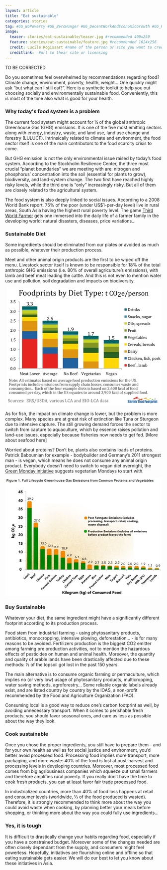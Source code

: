 ```yaml
---
layout: article
title: "Eat sustainable"
categories: stories
tag: #GG_NoPoverty #GG_ZeroHunger #GG_DecentWorkAndEconomicGrowth #GG_ReducedInequalities #GG_ResponsibleConsumptionAndProduction #food #environment #sustainableeconomy #greeneconomy #agriculture #foodsystem #fairtrade 
image:
  teaser: stories/eat-sustainable/teaser.jpg #recommended 400x250
  feature: stories/eat-sustainable/feature.jpg #recommended 1024x256
  credit: Lucile Rogissart #name of the person or site you want to credit
  creditlink:  #url to their site or licensing
---
```


TO BE CORRECTED

Do you sometimes feel overwhelmed by recommendations regarding food? Climate change, environment, poverty, health, weight… One quickly might ask “but what can I still eat?”. Here is a synthetic toolkit to help you out choosing socially and environmentally sustainable food. Conveniently, this is most of the time also what is good for your health.

<h3>Why today's food system is a problem</h3>

The current food system might account for ¼ of the global anthropic Greenhouse Gas (GHG) emissions. It is one of the five most emitting sectors along with energy, industry, waste, and land use, land use change and forestry (LULUCF). Intrinsically related to climate and environment, the food sector itself is one of the main contributors to the food scarcity crisis to come. 

But GHG emission is not the only environmental issue raised by today’s food system. According to the Stockholm Resilience Center, the three most crucial “planet boundaries” we are meeting with are: nitrogen and phosphorus’ concentration into the soil (essential for plants to grow), biodiversity, and land-system change. The two first have reached highly risky levels, while the third one is “only” increasingly risky. But all of them are closely related to the agricultural system.

The food system is also deeply linked to social issues. According to a 2008 World Bank report, 75% of the poor (under US$1-per-day level) live in rural areas, South Asia having the highest rural poverty level. The game [Third World Farmer](http://3rdworldfarmer.com/) gets one immersed into the daily life of a farmer family in the developing world: natural disasters, diseases, price variations...

<h3>Sustainable Diet</h3>

Some ingredients should be eliminated from our plates or avoided as much as possible, whatever their production process. 

Meet and other animal origin products are the first to be wiped off the menu. Livestock sector itself is known to be responsible for 18% of the total anthropic GHG emissions (i.e. 80% of overall agriculture’s emissions), with lamb and beef meat leading the cattle. And this is not even to mention water use and pollution, soil degradation and impacts on biodiversity.

<img src="/images/stories/eat-sustainable/footprint-comparison.jpg">

As for fish, the impact on climate change is lower, but the problem is more complex. Many species are at great risk of extinction like Tuna or Sturgeon due to intensive capture. The still growing demand forces the sector to switch from capture to aquaculture, which by essence raises pollution and land-use issues, especially because fisheries now needs to get fed. [More about seafood here]

Worried about proteins? Don’t be, plants also contains loads of proteins. Patrick Baboumian for example - bodybuilder and Germany’s 2011 strongest man - is vegan, which means he does not consume any animal origin product. Everybody doesn’t need to switch to vegan diet overnight, the [Green Monday initiative](http://greenmonday.org/) suggests vegetarian Mondays to start with.

<img src="/images/stories/eat-sustainable/ghg-food-comparison.jpg">

<h3>Buy Sustainable</h3>

Whatever your diet, the same ingredient might have a significantly different footprint according to its production process. 

Food stem from industrial farming - using phytosanitary products, antibiotics, monocropping, intensive plowing, deforestation... - is for many reasons to be avoided. Fertilizers production is the biggest CO2 emitter among farming pre production activities, not to mention the hazardous effects of pesticides on human and animal health. Moreover, the quantity and quality of arable lands have been drastically affected due to these methods: ½ of the topsoil got lost in the past 150 years. 

The main alternative is to consume organic farming or permaculture, which implies no (or very low) usage of phytosanitary products, multicropping, water saving methods, agroforestry… Some reliable organic labels already exist, and are listed country by country by the IOAS, a non-profit recommended by the Food and Agriculture Organization (FAO). 

Consuming local is a good way to reduce one’s carbon footprint as well, by avoiding unnecessary transport. When it comes to perishable fresh products, you should favor seasonal ones, and care as less as possible about the way they look.

<h3>Cook sustainable</h3>

Once you chose the proper ingredients, you still have to prepare them - and for your own health as well as for social justice and environment, you’d better avoid processed food. Processing food implies more transport, more packaging, and more waste: 40% of the food is lost at post-harvest and processing levels in developing countries. Moreover, most processed food comes from big agribusiness companies which squeeze out small farmers and therefore amplifies rural poverty. If you really don’t have the time to cook fresh products, you can at least favor fair trade processed food.

In industrialized countries, more than 40% of food loss happens at retail and consumer levels (worldwide, ⅓ of the food produced is wasted). Therefore, it is strongly recommended to think more about the way you could avoid waste when cooking, by planning better your meals before shopping, or thinking more about the way you could fully use ingredients… 

<h3>Yes, it is tough</h3>

It is difficult to drastically change your habits regarding food, especially if you have a constrained budget. Moreover some of the changes needed are often closely dependant from the supply, and consumers might feel powerless. Hopefully, initiatives are flourishing online and offline so that eating sustainable gets easier. We will do our best to let you know about these initiatives in Asia. 
